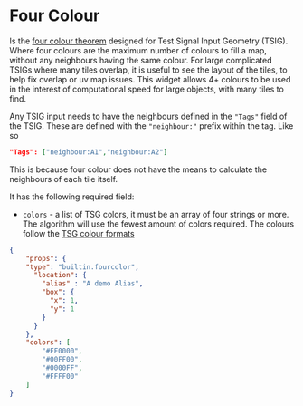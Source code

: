 # Four Colour

Is the [four colour theorem](https://en.wikipedia.org/wiki/Four_color_theorem)
designed for Test Signal Input Geometry (TSIG). Where four
colours are the maximum number of colours to
fill a map, without any neighbours having the same colour.
For large complicated TSIGs where many tiles overlap, it
is useful to see the layout of the tiles, to help fix
overlap or uv map issues.
This widget allows 4+ colours to be used
in the interest of computational speed for large objects,
with many tiles to find.

Any TSIG input needs to have the neighbours defined
in the `"Tags"` field of the TSIG. These are defined
with the `"neighbour:"` prefix within the tag.
Like so

```json
"Tags": ["neighbour:A1","neighbour:A2"]
```

This is because four colour does not have the means to calculate
the neighbours of each tile itself.

It has the following required field:

- `colors` - a list of TSG colors, it must be an array
of four strings or more. The algorithm will use the fewest amount of colors required.
The colours follow the [TSG colour formats](../utils/parameters/readme.md#colour)

```json
{   
    "props": {
    "type": "builtin.fourcolor",
      "location": {
        "alias" : "A demo Alias",
        "box": {
          "x": 1,
          "y": 1
        }
      }
    },
    "colors": [
        "#FF0000",
        "#00FF00",
        "#0000FF",
        "#FFFF00"
    ]
}
```
